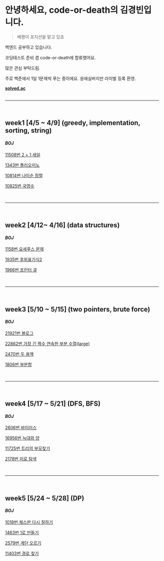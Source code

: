 # 안녕하세요, code-or-death의 김경빈입니다.

> 베짱이 포지션을 맡고 있죠

백엔드 공부하고 있습니다.

코딩테스트 준비 겸 code-or-death에 합류했어요.

많은 관심 부탁드림.

주로 백준에서 1일 1문제씩 푸는 중이에요. 응애실버지만 라이벌 등록 환영.

[**solved.ac**](https://solved.ac/profile/been9610)<br/><br/><hr/>

<br/>

## **week1** [4/5 ~ 4/9] (greedy, implementation, sorting, string)

#### _BOJ_

[11508번 2 + 1 세일](./baekjoon/boj_11508.md)

[1343번 폴리오미노](./baekjoon/boj_1343.md)

[10814번 나이순 정렬](./baekjoon/boj_10814.md)

[10825번 국영수](./baekjoon/boj_10825.md)

<br/><hr/><br/>

## **week2** [4/12~ 4/16] (data structures)<br/>

#### _BOJ_

[1158번 요세푸스 문제](./baekjoon/boj_1158.md)

[1935번 후위표기식2](./baekjoon/boj_1935.md)

[1966번 프린터 큐](./baekjoon/boj_1966.md)

<br/><hr/><br/>

## **week3** [5/10 ~ 5/15] (two pointers, brute force)

#### _BOJ_

[21921번 블로그](./baekjoon/boj_21921.md)

[22862번 가장 긴 짝수 연속한 부분 수열(large)](./baekjoon/boj_22862.md)

[2470번 두 용액](./baekjoon/boj_2470.md)

[1806번 부분합](./baekjoon/boj_1806.md)

<br/><hr/><br/>

## **week4** [5/17 ~ 5/21] (DFS, BFS)

#### _BOJ_

[2606번 바이러스](./baekjoon/boj_2606.md)

[16956번 늑대와 양](./baekjoon/boj_16956.md)

[11725번 트리의 부모찾기](./baekjoon/boj_11725.md)

[2178번 미로 탐색](./baekjoon/boj_2178.md)

<br/><hr/><br/>

## **week5** [5/24 ~ 5/28] (DP)

#### _BOJ_

[1018번 체스판 다시 칠하기](./baekjoon/boj_1018.md)

[1463번 1로 만들기](./baekjoon/boj_1463.md)

[2579번 계단 오르기](./baekjoon/boj_2579.md)

[11403번 경로 찾기](./baekjoon/boj_11403.md)
